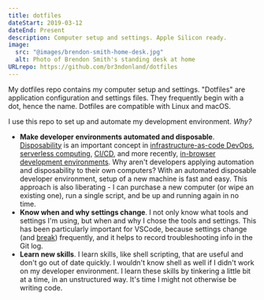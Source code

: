 ```yaml
---
title: dotfiles
dateStart: 2019-03-12
dateEnd: Present
description: Computer setup and settings. Apple Silicon ready.
image:
  src: "@images/brendon-smith-home-desk.jpg"
  alt: Photo of Brendon Smith's standing desk at home
URLrepo: https://github.com/br3ndonland/dotfiles
---
```


My dotfiles repo contains my computer setup and settings. "Dotfiles" are application configuration and settings files. They frequently begin with a dot, hence the name. Dotfiles are compatible with Linux and macOS.

I use this repo to set up and automate my development environment. _Why?_

- **Make developer environments automated and disposable**. [Disposability](https://12factor.net/disposability) is an important concept in [infrastructure-as-code DevOps](https://www.terraform.io/intro/use-cases#disposable-environments), [serverless computing](https://www.cloudflare.com/learning/serverless/what-is-serverless/), [CI/CD](https://docs.github.com/en/actions/learn-github-actions/understanding-github-actions), and more recently, [in-browser development environments](https://docs.github.com/en/codespaces/overview). Why aren't developers applying automation and disposability to their own computers? With an automated disposable developer environment, setup of a new machine is fast and easy. This approach is also liberating - I can purchase a new computer (or wipe an existing one), run a single script, and be up and running again in no time.
- **Know when and why settings change**. I not only know what tools and settings I'm using, but when and why I chose the tools and settings. This has been particularly important for VSCode, because settings change (and [break](https://github.com/microsoft/vscode/labels/bug)) frequently, and it helps to record troubleshooting info in the Git log.
- **Learn new skills**. I learn skills, like shell scripting, that are useful and don't go out of date quickly. I wouldn't know shell as well if I didn't work on my developer environment. I learn these skills by tinkering a little bit at a time, in an unstructured way. It's time I might not otherwise be writing code.
